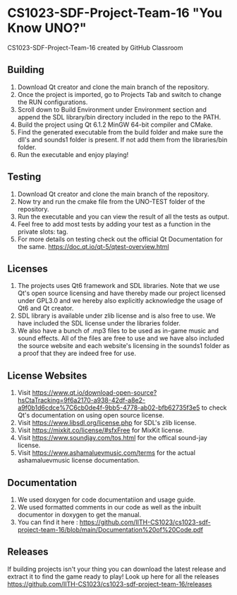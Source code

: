 # CS1023-SDF-Project-Team-16 "You Know UNO?"
CS1023-SDF-Project-Team-16 created by GitHub Classroom

## Building

1. Download Qt creator and clone the main branch of the repository.
2. Once the project is imported, go to Projects Tab and switch to change the RUN configurations.
3. Scroll down to Build Environment under Environment section and append the SDL library/bin directory included in the repo to the PATH.
2. Build the project using Qt 6.1.2 MinGW 64-bit compiler and CMake.
3. Find the generated executable from the build folder and make sure the dll's and sounds1 folder is present. If not add them from the libraries/bin folder.
4. Run the executable and enjoy playing!

## Testing
1. Download Qt creator and clone the main branch of the repository.
2. Now try and run the cmake file from the UNO-TEST folder of the repository.
3. Run the executable and you can view the result of all the tests as output.
4. Feel free to add most tests by adding your test as a function in the private slots: tag.
5. For more details on testing check out the official Qt Documentation for the same. https://doc.qt.io/qt-5/qtest-overview.html

## Licenses
1. The projects uses Qt6 framework and SDL libraries. Note that we use Qt's open source licensing and have thereby made our project licensed under GPL3.0 and we hereby also explicitly acknowledge the usage of Qt6 and Qt creator. 
3. SDL library is available under zlib license and is also free to use. We have included the SDL license under the libraries folder.
4. We also have a bunch of .mp3 files to be used as in-game music and sound effects. All of the files are free to use and we have also included the source website and each website's licensing in the sounds1 folder as a proof that they are indeed free for use.

## License Websites
1.  Visit https://www.qt.io/download-open-source?hsCtaTracking=9f6a2170-a938-42df-a8e2-a9f0b1d6cdce%7C6cb0de4f-9bb5-4778-ab02-bfb62735f3e5 to check Qt's documentation on using open       source license. 
2.  Visit https://www.libsdl.org/license.php for SDL's zlib license.
3.  Visit https://mixkit.co/license/#sfxFree for MixKit license.
4.  Visit https://www.soundjay.com/tos.html for the offical sound-jay license.
5.  Visit https://www.ashamaluevmusic.com/terms for the actual ashamaluevmusic license documentation.

## Documentation
1.  We used doxygen for code documentatiion and usage guide.
2.  We used formatted comments in our code as well as the inbuilt documentor in doxygen to get the manual.
3.  You can find it here : https://github.com/IITH-CS1023/cs1023-sdf-project-team-16/blob/main/Documentation%20of%20Code.pdf

## Releases

If building projects isn't your thing you can download the latest release and extract it to find the game ready to play!
Look up here for all the releases https://github.com/IITH-CS1023/cs1023-sdf-project-team-16/releases
